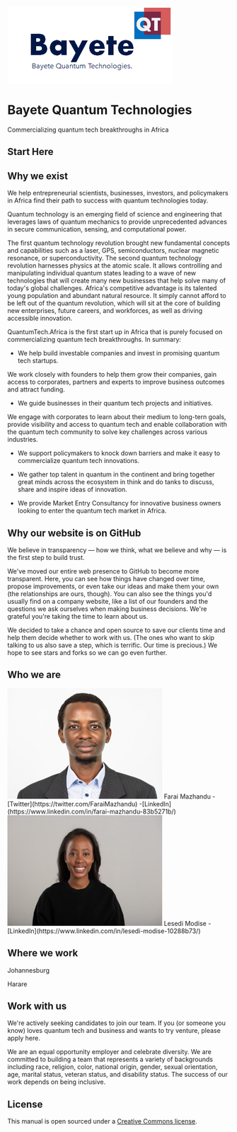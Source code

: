 <img src="https://github.com/faraimazh/quantumtech.africa/blob/main/images/Bayete%20Quantum%20Technologies.png">

# Bayete Quantum Technologies

Commercializing quantum tech breakthroughs in Africa

## Start Here

## Why we exist

We help entrepreneurial scientists, businesses, investors, and policymakers in Africa find their path to success with quantum technologies today.

Quantum technology is an emerging field of science and engineering that leverages laws of quantum mechanics to provide unprecedented advances in secure communication, sensing, and computational power.

The first quantum technology revolution brought new fundamental concepts and capabilities such as a laser, GPS, semiconductors, nuclear magnetic resonance, or superconductivity. The second quantum technology revolution harnesses physics at the atomic scale. It allows controlling and manipulating individual quantum states leading to a wave of new technologies that will create many new businesses that help solve many of today's global challenges.  Africa's competitive advantage is its talented young population and abundant natural resource. It simply cannot afford to be left out of the quantum revolution, which will sit at the core of building new enterprises, future careers, and workforces, as well as driving accessible innovation.

QuantumTech.Africa is the first start up in Africa that is purely focused on commercializing quantum tech breakthroughs. In summary:

- We help build investable companies and invest in promising quantum tech startups. 

We work closely with founders to help them grow their companies, gain access to corporates, partners and experts to improve business outcomes and attract funding.

- We guide businesses in their quantum tech projects and initiatives.

We engage with corporates to learn about their medium to long-tern goals, provide visibility and access to quantum tech and enable collaboration with the quantum tech community to solve key challenges across various industries.

- We support policymakers to knock down barriers and make it easy to commercialize quantum tech innovations.

- We gather top talent in quantum in the continent and bring together great minds across the ecosystem in think and do tanks to discuss, share and inspire ideas of innovation.

- We provide Market Entry Consultancy for innovative business owners looking to enter the quantum tech market in Africa.

## Why our website is on GitHub

We believe in transparency — how we think, what we believe and why — is the first step to build trust.

We've moved our entire web presence to GitHub to become more transparent. Here, you can see how things have changed over time, propose improvements, or even take our ideas and make them your own (the relationships are ours, though). You can also see the things you'd usually find on a company website, like a list of our founders and the questions we ask ourselves when making business decisions. We're grateful you're taking the time to learn about us.

We decided to take a chance and open source to save our clients time and help them decide whether to work with us. (The ones who want to skip talking to us also save a step, which is terrific. Our time is precious.) We hope to see stars and forks so we can go even further.

## Who we are
<img src="https://github.com/faraimazh/quantumtech.africa/blob/main/images/FaraiHeadshot2.jpg" width="350" height="250">
Farai Mazhandu 
-[Twitter](https://twitter.com/FaraiMazhandu)
-[LinkedIn](https://www.linkedin.com/in/farai-mazhandu-83b5271b/)
<img src="https://github.com/faraimazh/quantumtech.africa/blob/main/images/LesediRTWNew.jpg" width="350" height="250">
Lesedi Modise
-[LinkedIn](https://www.linkedin.com/in/lesedi-modise-10288b73/)

## Where we work

Johannesburg

Harare

## Work with us

We're actively seeking candidates to join our team. If you (or someone you know) loves quantum tech and business and wants to try venture, please apply here.

We are an equal opportunity employer and celebrate diversity. We are committed to building a team that represents a variety of backgrounds including race, religion, color, national origin, gender, sexual orientation, age, marital status, veteran status, and disability status. The success of our work depends on being inclusive.

## License

This manual is open sourced under a [Creative Commons license](https://creativecommons.org/licenses/by/3.0/deed.en_US).


